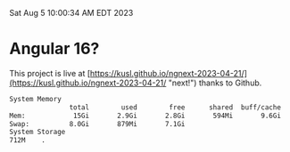 Sat Aug  5 10:00:34 AM EDT 2023

# Angular 16?


This project is live at [https://kusl.github.io/ngnext-2023-04-21/](https://kusl.github.io/ngnext-2023-04-21/ "next!") thanks to Github.

```bash
System Memory
               total        used        free      shared  buff/cache   available
Mem:            15Gi       2.9Gi       2.8Gi       594Mi       9.6Gi        11Gi
Swap:          8.0Gi       879Mi       7.1Gi
System Storage
712M	.
```
